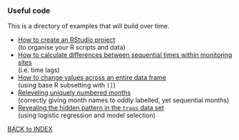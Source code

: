 ### Useful code 

This is a directory of examples that will build over time.

* [How to create an RStudio project](creating_project.md)   
(to organise your R scripts and data)
* [How to calculate differences between sequential times within monitoring sites](timelag.md)   
(i.e. time lags)
* [How to change values across an entire data frame](changing_all_values.md)  
(using base R subsetting with `[]`)
* [Releveling uniquely numbered months](releveling_months.md)   
(correctly giving month names to oddly labelled, yet sequential months)
* [Revealing the hidden pattern in the `traps` data set](hiddenpattern.md)  
(using logistic regression and model selection)


[BACK to INDEX](index.md)
